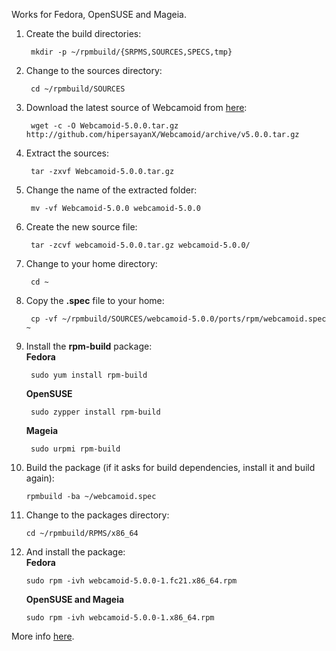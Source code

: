 Works for Fedora, OpenSUSE and Mageia.

1. Create the build directories:

        mkdir -p ~/rpmbuild/{SRPMS,SOURCES,SPECS,tmp}

2. Change to the sources directory:

        cd ~/rpmbuild/SOURCES

3. Download the latest source of Webcamoid from [here](https://github.com/hipersayanX/Webcamoid/releases):

        wget -c -O Webcamoid-5.0.0.tar.gz http://github.com/hipersayanX/Webcamoid/archive/v5.0.0.tar.gz

4. Extract the sources:

        tar -zxvf Webcamoid-5.0.0.tar.gz

5. Change the name of the extracted folder:

        mv -vf Webcamoid-5.0.0 webcamoid-5.0.0

6. Create the new source file:

        tar -zcvf webcamoid-5.0.0.tar.gz webcamoid-5.0.0/

7. Change to your home directory:

        cd ~

8. Copy the **.spec** file to your home:

        cp -vf ~/rpmbuild/SOURCES/webcamoid-5.0.0/ports/rpm/webcamoid.spec ~

9. Install the **rpm-build** package:  
    **Fedora**

        sudo yum install rpm-build

    **OpenSUSE**

        sudo zypper install rpm-build

    **Mageia**

        sudo urpmi rpm-build

10. Build the package (if it asks for build dependencies, install it and build again):

        rpmbuild -ba ~/webcamoid.spec

11. Change to the packages directory:

        cd ~/rpmbuild/RPMS/x86_64

12. And install the package:  
    **Fedora**

        sudo rpm -ivh webcamoid-5.0.0-1.fc21.x86_64.rpm

    **OpenSUSE and Mageia**

        sudo rpm -ivh webcamoid-5.0.0-1.x86_64.rpm

More info [here](https://wiki.mageia.org/en/Packagers_RPM_tutorial#Install_required_package).
